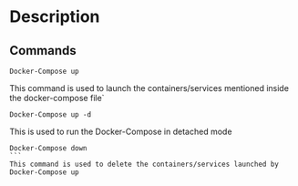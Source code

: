 # Description

## Commands

```
Docker-Compose up
```
This command is used to launch the containers/services mentioned inside the docker-compose file`

```
Docker-Compose up -d
```
This is used to run the Docker-Compose in detached mode


````
Docker-Compose down
```
This command is used to delete the containers/services launched by Docker-Compose up